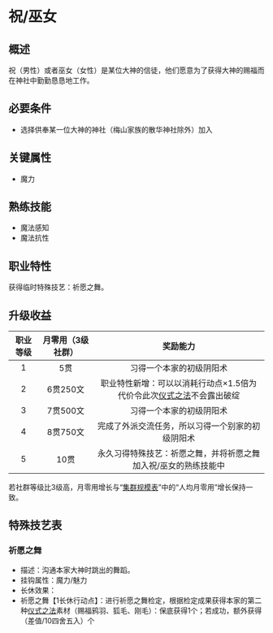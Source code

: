 # 祝/巫女

## 概述

祝（男性）或者巫女（女性）是某位大神的信徒，他们愿意为了获得大神的赐福而在神社中勤勤恳恳地工作。

## 必要条件

* 选择供奉某一位大神的神社（梅山家族的散华神社除外）加入

## 关键属性

* 魔力

## 熟练技能

* 魔法感知
* 魔法抗性
  
## 职业特性

获得临时特殊技艺：祈愿之舞。

## 升级收益

职业等级|月零用（3级社群）|奖励能力
:--:|:--:|:--:
1|5贯|习得一个本家的初级阴阳术
2|6贯250文|职业特性新增：可以以消耗行动点×1.5倍为代价令此次<a href="/rules/V4.x rules/8·magic/#_19" target="_blank">仪式之法</a>不会露出破绽
3|7贯500文|习得一个本家的初级阴阳术
4|8贯750文|完成了外派交流任务，所以习得一个别家的初级阴阳术
5|10贯|永久习得特殊技艺：祈愿之舞，并将祈愿之舞加入祝/巫女的熟练技能中

若社群等级比3级高，月零用增长与“<a href="../../../scaleList" target="_blank">集群规模表</a>”中的“人均月零用”增长保持一致。

## 特殊技艺表

### 祈愿之舞

* 描述：沟通本家大神时跳出的舞蹈。
* 挂钩属性：魔力/魅力
* 长休效果：
* 祈愿之舞【1长休行动点】：进行祈愿之舞检定，根据检定成果获得本家的第二种<a href="/rules/V4.x rules/8·magic/#_19" target="_blank">仪式之法</a>素材（赐福鸦羽、狐毛、刚毛）：保底获得1个；若成功，额外获得（差值/10四舍五入）个